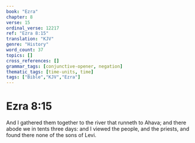 ```yaml
---
book: "Ezra"
chapter: 8
verse: 15
ordinal_verse: 12217
ref: "Ezra 8:15"
translation: "KJV"
genre: "History"
word_count: 37
topics: []
cross_references: []
grammar_tags: [conjunctive-opener, negation]
thematic_tags: [time-units, time]
tags: ["Bible","KJV","Ezra"]
---
```


# Ezra 8:15

And I gathered them together to the river that runneth to Ahava; and there abode we in tents three days: and I viewed the people, and the priests, and found there none of the sons of Levi.
